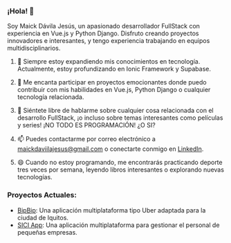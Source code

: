 ### ¡Hola! 👋

Soy Maick Dávila Jesús, un apasionado desarrollador FullStack con experiencia en Vue.js y Python Django. Disfruto creando proyectos innovadores e interesantes, y tengo experiencia trabajando en equipos multidisciplinarios.

1. 🌱 Siempre estoy expandiendo mis conocimientos en tecnología. Actualmente, estoy profundizando en Ionic Framework y Supabase.

2. 👯 Me encanta participar en proyectos emocionantes donde puedo contribuir con mis habilidades en Vue.js, Python Django o cualquier tecnología relacionada.

3. 💬 Siéntete libre de hablarme sobre cualquier cosa relacionada con el desarrollo FullStack, ¡o incluso sobre temas interesantes como películas y series! ¡NO TODO ES PROGRAMACIÓN! ¿O SI?

4. 📫 Puedes contactarme por correo electrónico a maickdaviilajesus@gmail.com o conectarte conmigo en [LinkedIn](https://www.linkedin.com/in/maick-davila).

5. 😄 Cuando no estoy programando, me encontrarás practicando deporte tres veces por semana, leyendo libros interesantes o explorando nuevas tecnologías.

### Proyectos Actuales:

- [BipBip](https://bipbip.pe/): Una aplicación multiplataforma tipo Uber adaptada para la ciudad de Iquitos.
- [SICI App](https://sici-app.web.app/): Una aplicación multiplataforma para gestionar el personal de pequeñas empresas.

